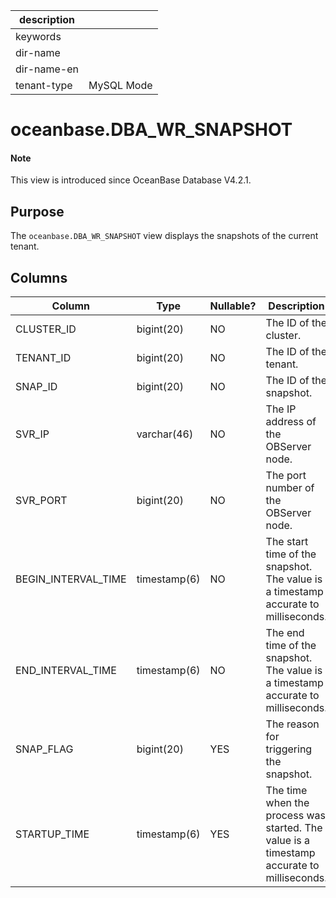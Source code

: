 | description ||
|---|---|
| keywords ||
| dir-name ||
| dir-name-en ||
| tenant-type | MySQL Mode |

# oceanbase.DBA_WR_SNAPSHOT

<main id="notice" type='explain'>
  <h4>Note</h4>
  <p>This view is introduced since OceanBase Database V4.2.1. </p>
</main>

## Purpose

The `oceanbase.DBA_WR_SNAPSHOT` view displays the snapshots of the current tenant. 

## Columns

| **Column** | **Type** | **Nullable?** | **Description** |
| --- | --- | --- | --- |
| CLUSTER_ID | bigint(20) | NO | The ID of the cluster. |
| TENANT_ID | bigint(20) | NO | The ID of the tenant. |
| SNAP_ID | bigint(20) | NO | The ID of the snapshot. |
| SVR_IP | varchar(46) | NO | The IP address of the OBServer node. |
| SVR_PORT | bigint(20) | NO | The port number of the OBServer node. |
| BEGIN_INTERVAL_TIME | timestamp(6) | NO | The start time of the snapshot. The value is a timestamp accurate to milliseconds. |
| END_INTERVAL_TIME | timestamp(6) | NO | The end time of the snapshot. The value is a timestamp accurate to milliseconds. |
| SNAP_FLAG | bigint(20) | YES | The reason for triggering the snapshot. |
| STARTUP_TIME | timestamp(6) | YES | The time when the process was started. The value is a timestamp accurate to milliseconds. |
